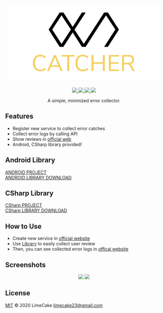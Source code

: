 <h1 align="center">
  <img src="logo.png" alt="Catcher" width="480">
</h1>

<p align="center">
    <a href="https://catcher.devx.kr/">
        <img src="https://img.shields.io/badge/DEVX-catcher-black?style=flat-square" />
    </a>
    <a href="#license">
        <img src="https://img.shields.io/github/license/LIMECAKE/Catcher?style=flat-square" />
    </a>
    <a href="https://github.com/LIMECAKE/Catcher/releases">
        <img src="https://img.shields.io/github/v/release/LIMECAKE/Catcher?style=flat-square" />
    </a>
    <a href="https://github.com/LIMECAKE/Catcher/issues">
        <img src="https://img.shields.io/badge/SUPPORT-LIVE-green?style=flat-square" />
    </a>
</p>

<p align="center">
A simple, minimized error collector.
</p>

## Features
- Register new service to collect error catches  
- Collect error logs by calling API  
- Show reviews in [official web](https://catcher.devx.kr)  
- Android, CSharp library provided!  

## Android Library
[ANDROID PROJECT](https://github.com/LIMECAKE/Catcher/tree/master/Android)  
[ANDROID LIBRARY DOWNLOAD](https://github.com/LIMECAKE/Catcher/releases)  

## CSharp Library
[CSharp PROJECT](https://github.com/LIMECAKE/Catcher/tree/master/CSHARP)  
[CSharp LIBRARY DOWNLOAD](https://github.com/LIMECAKE/Catcher/releases)  

## How to Use
- Create new service in [official website](https://catcher.devx.kr)  
- Use [Library](https://github.com/LIMECAKE/Catcher/releases) to easily collect user review  
- Then, you can see collected error logs in [offical website](https://catcher.devx.kr)  

## Screenshots

<div align="center">
<img src="https://user-images.githubusercontent.com/8467374/79940919-044bd800-849e-11ea-8db4-3e6ee741ac22.png" width="80%"></img>
<img src="https://user-images.githubusercontent.com/8467374/79940923-06159b80-849e-11ea-9701-57504f1ccced.png" width="80%"></img>
</div>

## License
[MIT](LICENSE) © 2020 LimeCake <limecake23@gmail.com>